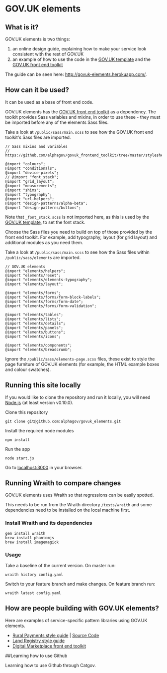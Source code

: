 GOV.UK elements
===============

## What is it?

GOV.UK elements is two things:

1. an online design guide, explaining how to make your service look consistent with the rest of GOV.UK
2. an example of how to use the code in the [GOV.UK template](https://github.com/alphagov/govuk_template) and the [GOV.UK front end toolkit](https://github.com/alphagov/govuk_frontend_toolkit)

The guide can be seen here: http://govuk-elements.herokuapp.com/.

## How can it be used?

It can be used as a base of front end code.

GOV.UK elements has the [GOV.UK front end toolkit](https://github.com/alphagov/govuk_frontend_toolkit) as a dependency.
The toolkit provides Sass variables and mixins, in order to use these - they must be imported before any of the elements Sass files.

Take a look at `/public/sass/main.scss` to see how the GOV.UK front end toolkit's Sass files are imported.


    // Sass mixins and variables
    // https://github.com/alphagov/govuk_frontend_toolkit/tree/master/stylesheets

    @import "colours";
    @import "conditionals";
    @import "device-pixels";
    // @import "font_stack";
    @import "grid_layout";
    @import "measurements";
    @import "shims";
    @import "typography";
    @import "url-helpers";
    @import "design-patterns/alpha-beta";
    @import "design-patterns/buttons";

Note that `_font_stack.scss` is not imported here, as this is used by the [GOV.UK template](https://github.com/alphagov/govuk_template), to set the font stack.

Choose the Sass files you need to build on top of those provided by the front end toolkit.
For example, add typography, layout (for grid layout) and additional modules as you need them.

Take a look at `/public/sass/main.scss` to see how the Sass files within `/public/sass/elements` are imported.


    // GOV.UK elements
    @import "elements/helpers";
    @import "elements/reset";
    @import "elements/elements-typography";
    @import "elements/layout";

    @import "elements/forms";
    @import "elements/forms/form-block-labels";
    @import "elements/forms/form-date";
    @import "elements/forms/form-validation";

    @import "elements/tables";
    @import "elements/lists";
    @import "elements/details";
    @import "elements/panels";
    @import "elements/buttons";
    @import "elements/icons";

    @import "elements/components";
    @import "elements/breadcrumb";


Ignore the `/public/sass/elements-page.scss` files, these exist to style the page furniture of GOV.UK elements (for example, the HTML example boxes and colour swatches).

## Running this site locally

If you would like to clone the repository and run it locally,
you will need [Node.js](http://nodejs.org/) (at least version v0.10.0).

Clone this repository

    git clone git@github.com:alphagov/govuk_elements.git


Install the required node modules

    npm install


Run the app

    node start.js


Go to [localhost:3000](http://localhost:3000) in your browser.

## Running Wraith to compare changes

GOV.UK elements uses Wraith so that regressions can be easily spotted.

This needs to be run from the Wraith directory `/tests/wraith` and some dependencies need to be installed on the local machine first.

### Install Wraith and its dependencies

    gem install wraith
    brew install phantomjs
    brew install imagemagick

### Usage

Take a baseline of the current version.
On master run:

    wraith history config.yaml


Switch to your feature branch and make changes.
On feature branch run:

    wraith latest config.yaml


## How are people building with GOV.UK elements?

Here are examples of service-specific pattern libraries using GOV.UK elements.

* [Rural Payments style guide](http://rural-payments-styleguide.herokuapp.com) | [Source Code](https://github.com/Defra/rural-payments-styleguide/)
* [Land Registry style guide](http://styleguide.landregistryconcept.co.uk/)
* [Digital Marketplace front end toolkit](http://alphagov.github.io/digitalmarketplace-frontend-toolkit/)

##Learning how to use Github

Learning how to use Github through Catgov.
